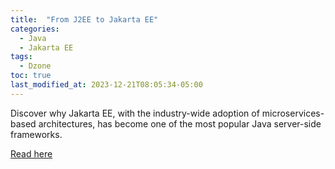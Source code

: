 ```yaml
---
title:  "From J2EE to Jakarta EE"
categories:
  - Java
  - Jakarta EE
tags:
  - Dzone
toc: true
last_modified_at: 2023-12-21T08:05:34-05:00
---
```


Discover why Jakarta EE, with the industry-wide adoption of microservices-based architectures, has become one of the most popular Java server-side frameworks.

[Read here](https://dzone.com/articles/from-j2ee-to-jakarta-ee)
